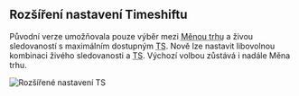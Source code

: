 ﻿---
categories: [fenix]
layout: fenix
---
## Rozšíření nastavení Timeshiftu
Původní verze umožňovala pouze výběr mezi <abbr title="Televizemi prodávajícími TV reklamu domluvená definice, pro kterou jsou vypočítávané ceny">Měnou trhu</abbr> a živou sledovaností s maximálním dostupným <abbr title="Timeshift (Odložená sledovanost)">TS</abbr>. Nově lze nastavit libovolnou kombinaci živého sledovanosti a <abbr title="Timeshift (Odložená sledovanost)">TS</abbr>. Výchozí volbou zůstává i nadále Měna trhu.

![Rozšířené nastavení TS]({{site.url}}/data/custom_timeshift.png "Rozšířené nastavení TS")
